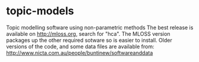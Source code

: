 topic-models
============

Topic modelling software using non-parametric methods
The best release is available on http://mloss.org, search for "hca".
The MLOSS version packages up the other required sotware so
is easier to install.
Older versions of the code, and some data files are available from:
       http://www.nicta.com.au/people/buntinew/softwareanddata

